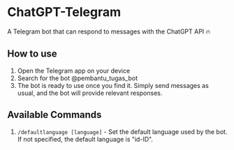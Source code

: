 # ChatGPT-Telegram

A Telegram bot that can respond to messages with the ChatGPT API 🔥


## How to use

1. Open the Telegram app on your device 
2. Search for the bot @pembantu_tugas_bot 
3. The bot is ready to use once you find it. Simply send messages as usual, and the bot will provide relevant responses. 

## Available Commands 

1. `/defaultlanguage [language]` - Set the default language used by the bot. If not specified, the default language is "id-ID". 
